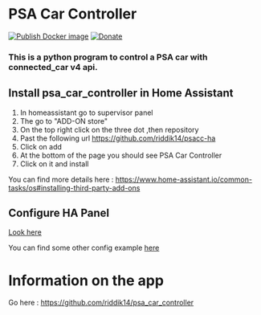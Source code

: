 # PSA Car Controller
[![Publish Docker image](https://github.com/flobz/psa_car_controller/actions/workflows/Docker_build.yml/badge.svg?branch=master)](https://hub.docker.com/repository/docker/flobz/psa_car_controller)
[![Donate](https://img.shields.io/badge/Donate-PayPal-blue.svg)](https://www.paypal.com/donate?hosted_button_id=SM652WPXFNCXS)

### This is a python program to control a PSA car with connected_car v4 api.
## Install psa_car_controller in Home Assistant
1. In homeassistant go to supervisor panel
2. The go to "ADD-ON store"
3. On the top right click on the three dot ,then repository
4. Past the following url https://github.com/riddik14/psacc-ha 
5. Click on add
6. At the bottom of the page you should see PSA Car Controller
7. Click on it  and install

You can find more details here : https://www.home-assistant.io/common-tasks/os#installing-third-party-add-ons
## Configure HA Panel
[Look here](https://github.com/Flodu31/HomeAssistant-PeugeotIntegration)

You can find some other config example [here](https://community.home-assistant.io/t/peugeot-citroen-ds-cars-connected-car/202949/34)
# Information on the app
Go here : https://github.com/riddik14/psa_car_controller
